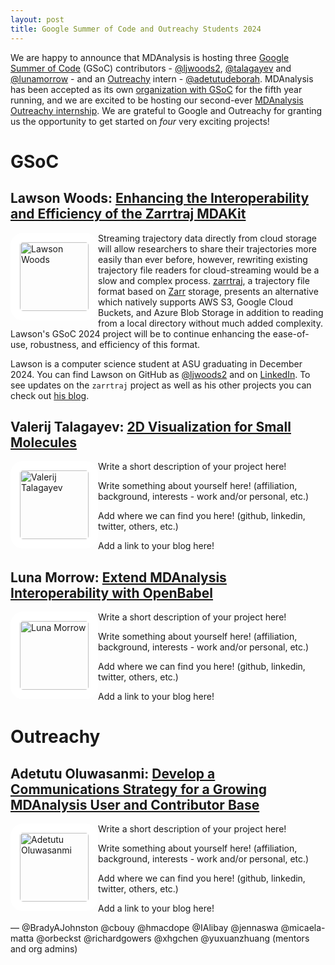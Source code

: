 ```yaml
---
layout: post
title: Google Summer of Code and Outreachy Students 2024
---
```


We are happy to announce that MDAnalysis is hosting three [Google Summer of Code][gsoc] (GSoC) contributors - [@ljwoods2](https://github.com/ljwoods2), [@talagayev](https://github.com/talagayev) and [@lunamorrow](https://github.com/lunamorrow) - and an [Outreachy][outreachy] intern - [@adetutudeborah](https://github.com/adetutudeborah). MDAnalysis has been accepted as its own [organization with GSoC][mda-gsoc] for the fifth year running, and we are excited to be hosting our second-ever [MDAnalysis Outreachy internship](https://www.outreachy.org/alums/2024-05/). We are grateful to Google and Outreachy for granting us the opportunity to get started on _four_ very exciting projects!

# GSoC

## Lawson Woods: [Enhancing the Interoperability and Efficiency of the Zarrtraj MDAKit](https://summerofcode.withgoogle.com/programs/2024/projects/BYYAE9MR)

<img
src="https://avatars.githubusercontent.com/ljwoods2"
title="Lawson Woods" alt="Lawson Woods"
style="float: left; width: 110px; height: 110px; border-radius: 20px; border: 15px solid white" />

Streaming trajectory data directly from cloud storage will allow researchers to share their trajectories more easily than ever before, however, rewriting existing trajectory file readers for cloud-streaming would be a slow and complex process. [zarrtraj](https://github.com/Becksteinlab/zarrtraj), a trajectory file format based on [Zarr](https://zarr.readthedocs.io/en/stable/) storage, presents an alternative which natively supports AWS S3, Google Cloud Buckets, and Azure Blob Storage in addition to reading from a local directory without much added complexity. Lawson's GSoC 2024 project will be to continue enhancing the ease-of-use, robustness, and efficiency of this format.

Lawson is a computer science student at ASU graduating in December 2024. You can find Lawson on GitHub as [@ljwoods2](https://github.com/ljwoods2) and on [LinkedIn](https://www.linkedin.com/in/lawson-woods/). To see updates on the `zarrtraj` project as well as his other projects you can check out [his blog](https://ljwoods2.github.io/).

## Valerij Talagayev: [2D Visualization for Small Molecules](https://summerofcode.withgoogle.com/programs/2024/projects/sfy3kuqc)

<img
src="Picture Here"
title="Valerij Talagayev" alt="Valerij Talagayev"
style="float: left; width: 110px; height: 110px; border-radius: 20px; border: 15px solid white" />

Write a short description of your project here!

Write something about yourself here! (affiliation, background, interests - work and/or personal, etc.)

Add where we can find you here! (github, linkedin, twitter, others, etc.)

Add a link to your blog here!

## Luna Morrow: [Extend MDAnalysis Interoperability with OpenBabel](https://summerofcode.withgoogle.com/programs/2024/projects/yLzX6MjS)

<img
src="Picture Here"
title="Luna Morrow" alt="Luna Morrow"
style="float: left; width: 110px; height: 110px; border-radius: 20px; border: 15px solid white" />

Write a short description of your project here!

Write something about yourself here! (affiliation, background, interests - work and/or personal, etc.)

Add where we can find you here! (github, linkedin, twitter, others, etc.)

Add a link to your blog here!

# Outreachy

## Adetutu Oluwasanmi: [Develop a Communications Strategy for a Growing MDAnalysis User and Contributor Base](https://www.outreachy.org/alums/2024-05/)

<img
src="Picture Here"
title="Adetutu Oluwasanmi" alt="Adetutu Oluwasanmi"
style="float: left; width: 110px; height: 110px; border-radius: 20px; border: 15px solid white" />

Write a short description of your project here!

Write something about yourself here! (affiliation, background, interests - work and/or personal, etc.)

Add where we can find you here! (github, linkedin, twitter, others, etc.)

Add a link to your blog here!

— @BradyAJohnston @cbouy @hmacdope @IAlibay @jennaswa @micaela-matta @orbeckst @richardgowers @xhgchen @yuxuanzhuang (mentors and org admins)

[gsoc]: https://summerofcode.withgoogle.com
[outreachy]: https://www.outreachy.org/
[mda-gsoc]: https://summerofcode.withgoogle.com/programs/2024/organizations/mdanalysis
